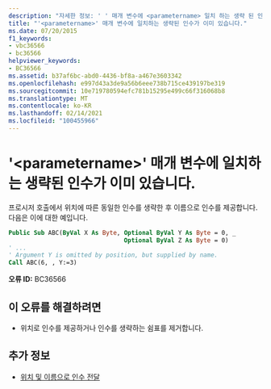 ```yaml
---
description: "자세한 정보: ' ' 매개 변수에 <parametername> 일치 하는 생략 된 인수가 이미 있습니다."
title: "'<parametername>' 매개 변수에 일치하는 생략된 인수가 이미 있습니다."
ms.date: 07/20/2015
f1_keywords:
- vbc36566
- bc36566
helpviewer_keywords:
- BC36566
ms.assetid: b37af6bc-abd0-4436-bf8a-a467e3603342
ms.openlocfilehash: e997d43a3de9a56b6eee738b715ce439197be319
ms.sourcegitcommit: 10e719780594efc781b15295e499c66f316068b8
ms.translationtype: MT
ms.contentlocale: ko-KR
ms.lasthandoff: 02/14/2021
ms.locfileid: "100455966"
---
```

# <a name="parameter-parametername-already-has-a-matching-omitted-argument"></a>'\<parametername>' 매개 변수에 일치하는 생략된 인수가 이미 있습니다.

프로시저 호출에서 위치에 따른 동일한 인수를 생략한 후 이름으로 인수를 제공합니다. 다음은 이에 대한 예입니다.
  
```vb  
Public Sub ABC(ByVal X As Byte, Optional ByVal Y As Byte = 0, _  
                                Optional ByVal Z As Byte = 0)  
' ...  
' Argument Y is omitted by position, but supplied by name.  
Call ABC(6, , Y:=3)
```  
  
 **오류 ID:** BC36566  
  
## <a name="to-correct-this-error"></a>이 오류를 해결하려면  
  
- 위치로 인수를 제공하거나 인수를 생략하는 쉼표를 제거합니다.  
  
## <a name="see-also"></a>추가 정보

- [위치 및 이름으로 인수 전달](../programming-guide/language-features/procedures/passing-arguments-by-position-and-by-name.md)
